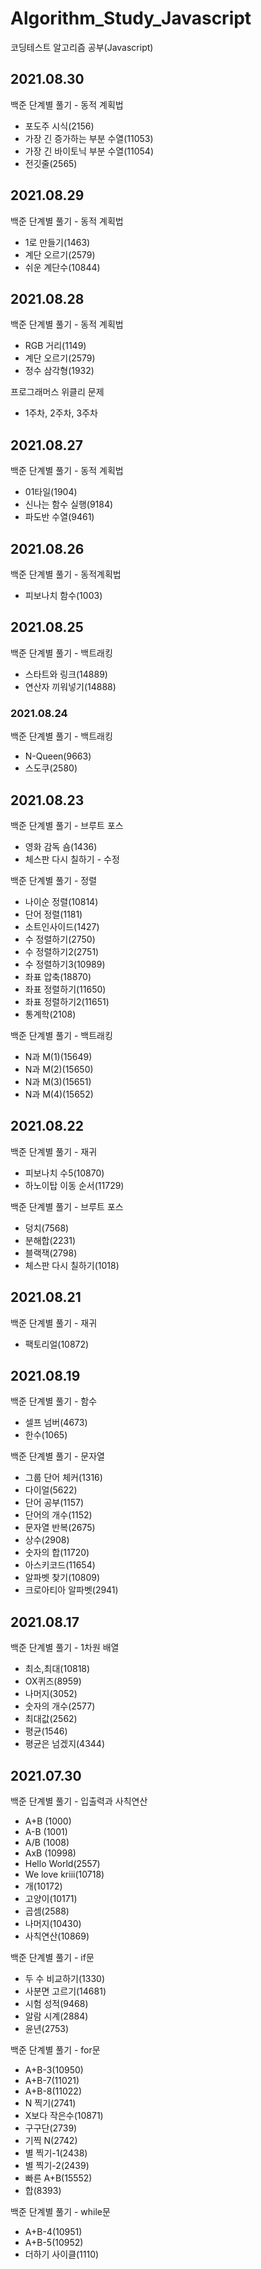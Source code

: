 # Algorithm_Study_Javascript
코딩테스트 알고리즘 공부(Javascript)

## 2021.08.30
백준 단계별 풀기 - 동적 계획법
- 포도주 시식(2156)
- 가장 긴 증가하는 부분 수열(11053)
- 가장 긴 바이토닉 부분 수열(11054)
- 전깃줄(2565)

## 2021.08.29
백준 단계별 풀기 - 동적 계획법
- 1로 만들기(1463)
- 계단 오르기(2579)
- 쉬운 계단수(10844)

## 2021.08.28
백준 단계별 풀기 - 동적 계획법
- RGB 거리(1149) 
- 계단 오르기(2579)
- 정수 삼각형(1932)

프로그래머스 위클리 문제
- 1주차, 2주차, 3주차

## 2021.08.27
백준 단계별 풀기 - 동적 계획법
- 01타일(1904)
- 신나는 함수 실행(9184)
- 파도반 수열(9461)

## 2021.08.26
백준 단계별 풀기 - 동적계획법
- 피보나치 함수(1003)

## 2021.08.25
백준 단계별 풀기 - 백트래킹
- 스타트와 링크(14889)
- 연산자 끼워넣기(14888)

### 2021.08.24
백준 단계별 풀기 - 백트래킹
- N-Queen(9663)
- 스도쿠(2580)

## 2021.08.23
백준 단계별 풀기 - 브루트 포스
- 영화 감독 숌(1436)
- 체스판 다시 칠하기 - 수정

백준 단계별 풀기 - 정렬
- 나이순 정렬(10814)
- 단어 정렬(1181)
- 소트인사이드(1427)
- 수 정렬하기(2750)
- 수 정렬하기2(2751)
- 수 정렬하기3(10989)
- 좌표 압축(18870)
- 좌표 정렬하기(11650)
- 좌표 정렬하기2(11651)
- 통계학(2108)

백준 단계별 풀기 - 백트래킹
- N과 M(1)(15649)
- N과 M(2)(15650)
- N과 M(3)(15651)
- N과 M(4)(15652)

## 2021.08.22
백준 단계별 풀기 - 재귀 
- 피보나치 수5(10870)
- 하노이탑 이동 순서(11729)

백준 단계별 풀기 - 브루트 포스
- 덩치(7568)
- 분해합(2231)
- 블랙잭(2798)
- 체스판 다시 칠하기(1018)

## 2021.08.21
백준 단계별 풀기 - 재귀
- 팩토리얼(10872)

## 2021.08.19
백준 단계별 풀기 - 함수
- 셀프 넘버(4673)
- 한수(1065)

백준 단계별 풀기 - 문자열
- 그룹 단어 체커(1316)
- 다이얼(5622)
- 단어 공부(1157)
- 단어의 개수(1152)
- 문자열 반복(2675)
- 상수(2908)
- 숫자의 합(11720)
- 아스키코드(11654)
- 알파벳 찾기(10809)
- 크로아티아 알파벳(2941)

## 2021.08.17
백준 단계별 풀기 - 1차원 배열
- 최소,최대(10818)
- OX퀴즈(8959)
- 나머지(3052)
- 숫자의 개수(2577)
- 최대값(2562)
- 평균(1546)
- 평균은 넘겠지(4344)

## 2021.07.30
백준 단계별 풀기 - 입출력과 사칙연산
- A+B (1000)  
- A-B (1001) 
- A/B (1008)
- AxB (10998)
- Hello World(2557)
- We love kriii(10718)
- 개(10172)
- 고양이(10171)
- 곱셈(2588)
- 나머지(10430)
- 사칙연산(10869)

백준 단계별 풀기 - if문
- 두 수 비교하기(1330)
- 사분면 고르기(14681)
- 시험 성적(9468)
- 알람 시계(2884)
- 윤년(2753)

백준 단계별 풀기 - for문
- A+B-3(10950)
- A+B-7(11021)
- A+B-8(11022)
- N 찍기(2741)
- X보다 작은수(10871)
- 구구단(2739)
- 기찍 N(2742)
- 별 찍기-1(2438)
- 별 찍기-2(2439)
- 빠른 A+B(15552)
- 합(8393)

백준 단계별 풀기 - while문
- A+B-4(10951)
- A+B-5(10952)
- 더하기 사이클(1110)

